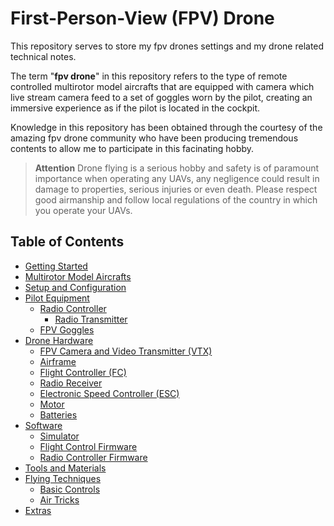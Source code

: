First-Person-View (FPV) Drone
=============================

This repository serves to store my fpv drones settings and my drone related technical notes.

The term "**fpv drone**" in this repository refers to the type of remote controlled multirotor model aircrafts that are equipped with camera which live stream camera feed to a set of goggles worn by the pilot, creating an immersive experience as if the pilot is located in the cockpit.

Knowledge in this repository has been obtained through the courtesy of the amazing fpv drone community who have been producing tremendous contents to allow me to participate in this facinating hobby.

> **Attention**
> Drone flying is a serious hobby and safety is of paramount importance when operating any UAVs, any negligence could result in damage to properties, serious injuries or even death. Please respect good airmanship and follow local regulations of the country in which you operate your UAVs.

## Table of Contents

- [Getting Started]()
- [Multirotor Model Aircrafts]()
- [Setup and Configuration]()
- [Pilot Equipment]()
  - [Radio Controller]()
    - [Radio Transmitter]()
  - [FPV Goggles]()
- [Drone Hardware]()
  - [FPV Camera and Video Transmitter (VTX)]()
  - [Airframe]()
  - [Flight Controller (FC)]()
  - [Radio Receiver]()
  - [Electronic Speed Controller (ESC)]()
  - [Motor]()
  - [Batteries]()
- [Software]()
  - [Simulator]()
  - [Flight Control Firmware]()
  - [Radio Controller Firmware]()
- [Tools and Materials]()
- [Flying Techniques]()
  - [Basic Controls]()
  - [Air Tricks]()
- [Extras]()